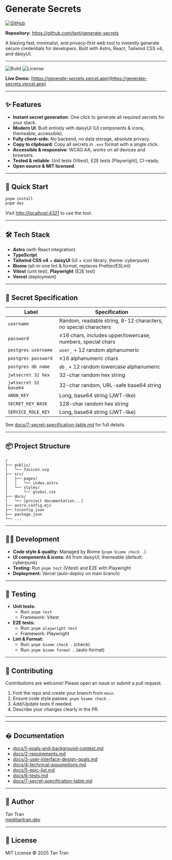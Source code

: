
# Generate Secrets

[![GitHub](https://img.shields.io/badge/github-tant%2Fgenerate--secrets-blue?logo=github)](https://github.com/tant/generate-secrets)

**Repository:** https://github.com/tant/generate-secrets

A blazing fast, minimalist, and privacy-first web tool to instantly generate secure credentials for developers. Built with Astro, React, Tailwind CSS v4, and daisyUI.

---

![Build](https://img.shields.io/badge/build-passing-brightgreen)
![License](https://img.shields.io/badge/license-MIT-blue)
<!-- ![Coverage](https://img.shields.io/badge/coverage-100%25-brightgreen) -->

**Live Demo:** [https://generate-secrets.vercel.app](https://generate-secrets.vercel.app) <!-- Update with actual URL if available -->

---

## ✨ Features

- **Instant secret generation**: One click to generate all required secrets for your stack.
- **Modern UI**: Built entirely with daisyUI (UI components & icons, themeable, accessible).
- **Fully client-side**: No backend, no data storage, absolute privacy.
- **Copy to clipboard**: Copy all secrets in `.env` format with a single click.
- **Accessible & responsive**: WCAG AA, works on all devices and browsers.
- **Tested & reliable**: Unit tests (Vitest), E2E tests (Playwright), CI-ready.
- **Open source & MIT licensed**.

---

## 🚀 Quick Start

```sh
pnpm install
pnpm dev
```

Visit [http://localhost:4321](http://localhost:4321) to use the tool.

---

## 🛠️ Tech Stack

- **Astro** (with React integration)
- **TypeScript**
- **Tailwind CSS v4** + **daisyUI** (UI + icon library, theme: cyberpunk)
- **Biome** (all-in-one lint & format, replaces Prettier/ESLint)
- **Vitest** (unit test), **Playwright** (E2E test)
- **Vercel** (deployment)

---

## 🔑 Secret Specification

| Label                | Specification                                                        |
|----------------------|-----------------------------------------------------------------------|
| `username`           | Random, readable string, 8-12 characters, no special characters       |
| `password`           | ≥16 chars, includes upper/lowercase, numbers, special chars           |
| `postgres username`  | `user_` + 12 random alphanumeric                                     |
| `postgres password`  | ≥16 alphanumeric chars                                               |
| `postgres db name`   | `db_` + 12 random lowercase alphanumeric                             |
| `jwtsecret 32 hex`   | 32-char random hex string                                            |
| `jwtsecret 32 base64`| 32-char random, URL-safe base64 string                               |
| `ANON_KEY`           | Long, base64 string (JWT-like)                                       |
| `SECRET_KEY_BASE`    | 128-char random hex string                                           |
| `SERVICE_ROLE_KEY`   | Long, base64 string (JWT-like)                                       |

See [docs/7-secret-specification-table.md](docs/7-secret-specification-table.md) for full details.

---

## 📦 Project Structure

```
/
├── public/
│   └── favicon.svg
├── src/
│   ├── pages/
│   │   └── index.astro
│   └── styles/
│       └── global.css
├── docs/
│   └── [project documentation...]
├── astro.config.mjs
├── tsconfig.json
├── package.json
└── ...
```

---

## 🧑‍💻 Development

- **Code style & quality:** Managed by Biome (`pnpm biome check .`)
- **UI components & icons:** All from daisyUI, themeable (default: cyberpunk)
- **Testing:** Run `pnpm test` (Vitest) and E2E with Playwright
- **Deployment:** Vercel (auto-deploy on main branch)

---

## 🧪 Testing

- **Unit tests:**
	- Run: `pnpm test`
	- Framework: Vitest
- **E2E tests:**
	- Run: `pnpm playwright test`
	- Framework: Playwright
- **Lint & Format:**
	- Run: `pnpm biome check .` (check)
	- Run: `pnpm biome format .` (auto-format)

---

## 🤝 Contributing

Contributions are welcome! Please open an issue or submit a pull request.

1. Fork the repo and create your branch from `main`.
2. Ensure code style passes: `pnpm biome check .`
3. Add/Update tests if needed.
4. Describe your changes clearly in the PR.

---

---

## � Documentation

- [docs/1-goals-and-background-context.md](docs/1-goals-and-background-context.md)
- [docs/2-requirements.md](docs/2-requirements.md)
- [docs/3-user-interface-design-goals.md](docs/3-user-interface-design-goals.md)
- [docs/4-technical-assumptions.md](docs/4-technical-assumptions.md)
- [docs/5-epic-list.md](docs/5-epic-list.md)
- [docs/6-tests.md](docs/6-tests.md)
- [docs/7-secret-specification-table.md](docs/7-secret-specification-table.md)

---

## 👤 Author

Tan Tran  
[me@tantran.dev](mailto:me@tantran.dev)

---

## 📝 License

MIT License © 2025 Tan Tran
